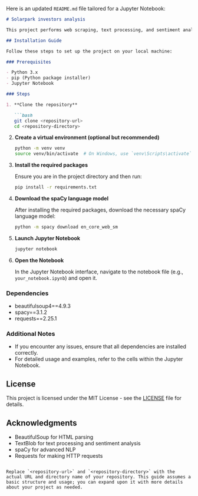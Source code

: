 Here is an updated `README.md` file tailored for a Jupyter Notebook:

```markdown
# Solarpark investors analysis

This project performs web scraping, text processing, and sentiment analysis using Python. It utilizes several libraries such as `BeautifulSoup`, `TextBlob`, `spaCy`, and `requests`.

## Installation Guide

Follow these steps to set up the project on your local machine:

### Prerequisites

- Python 3.x
- pip (Python package installer)
- Jupyter Notebook

### Steps

1. **Clone the repository**

   ```bash
   git clone <repository-url>
   cd <repository-directory>
   ```

2. **Create a virtual environment (optional but recommended)**

   ```bash
   python -m venv venv
   source venv/bin/activate  # On Windows, use `venv\Scripts\activate`
   ```

3. **Install the required packages**

   Ensure you are in the project directory and then run:

   ```bash
   pip install -r requirements.txt
   ```

4. **Download the spaCy language model**

   After installing the required packages, download the necessary spaCy language model:

   ```bash
   python -m spacy download en_core_web_sm
   ```

5. **Launch Jupyter Notebook**

   ```bash
   jupyter notebook
   ```

6. **Open the Notebook**

   In the Jupyter Notebook interface, navigate to the notebook file (e.g., `your_notebook.ipynb`) and open it.

### Dependencies

- beautifulsoup4==4.9.3
- spacy==3.1.2
- requests==2.25.1

### Additional Notes

- If you encounter any issues, ensure that all dependencies are installed correctly.
- For detailed usage and examples, refer to the cells within the Jupyter Notebook.

## License

This project is licensed under the MIT License - see the [LICENSE](LICENSE) file for details.

## Acknowledgments

- BeautifulSoup for HTML parsing
- TextBlob for text processing and sentiment analysis
- spaCy for advanced NLP
- Requests for making HTTP requests

```

Replace `<repository-url>` and `<repository-directory>` with the actual URL and directory name of your repository. This guide assumes a basic structure and usage; you can expand upon it with more details about your project as needed.
